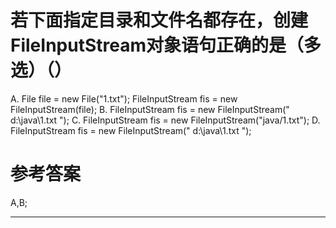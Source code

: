 # 若下面指定目录和文件名都存在，创建FileInputStream对象语句正确的是（多选）（）

A. File file = new File("1.txt"); FileInputStream fis = new FileInputStream(file);
B. FileInputStream fis = new FileInputStream(" d:\\java\\1.txt ");
C. FileInputStream fis = new FileInputStream("java/1.txt");
D. FileInputStream fis = new FileInputStream(" d:\java\1.txt ");


# 参考答案

A,B;

---



